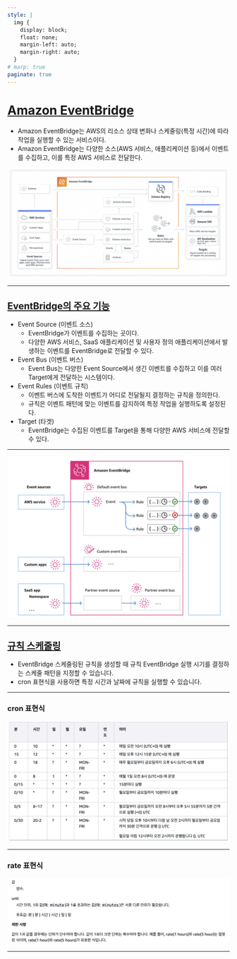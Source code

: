 ```yaml
---
style: |
  img {
    display: block;
    float: none;
    margin-left: auto;
    margin-right: auto;
  }
# marp: true
paginate: true
---
```

# [Amazon EventBridge](https://aws.amazon.com/ko/eventbridge/)
- Amazon EventBridge는 AWS의 리소스 상태 변화나 스케줄링(특정 시간)에 따라 작업을 실행할 수 있는 서비스이다.
- Amazon EventBridge는 다양한 소스(AWS 서비스, 애플리케이션 등)에서 이벤트를 수집하고, 이를 특정 AWS 서비스로 전달한다.

![alt text](image-99.png)

---
## [EventBridge의 주요 기능](https://jibinary.tistory.com/280)
- Event Source (이벤트 소스)
  - EventBridge가 이벤트를 수집하는 곳이다. 
  - 다양한 AWS 서비스, SaaS 애플리케이션 및 사용자 정의 애플리케이션에서 발생하는 이벤트를 EventBridge로 전달할 수 있다.
- Event Bus (이벤트 버스)
  - Event Bus는 다양한 Event Source에서 생긴 이벤트를 수집하고 이를 여러 Target에게 전달하는 시스템이다.
- Event Rules (이벤트 규칙)
  - 이벤트 버스에 도착한 이벤트가 어디로 전달될지 결정하는 규칙을 정의한다.
  - 규칙은 이벤트 패턴에 맞는 이벤트를 감지하여 특정 작업을 실행하도록 설정된다.
- Target (타겟)
  - EventBridge는 수집된 이벤트를 Target을 통해 다양한 AWS 서비스에 전달할 수 있다. 

---
![alt text](image-100.png)

---
## [규칙 스케줄링](https://docs.aws.amazon.com/ko_kr/eventbridge/latest/userguide/eb-scheduled-rule-pattern.html)
-  EventBridge 스케줄링된 규칙을 생성할 때 규칙 EventBridge 실행 시기를 결정하는 스케줄 패턴을 지정할 수 있습니다.
- cron 표현식을 사용하면 특정 시간과 날짜에 규칙을 실행할 수 있습니다.

---
### cron 표현식
![alt text](image-101.png)

---
### rate 표현식
![alt text](image-102.png)

---





